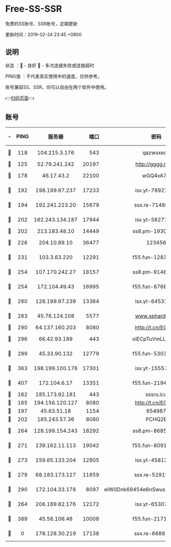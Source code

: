 # Free-SS-SSR

免费的SS账号、SSR账号，定期更新

更新时间：2019-02-24 23:45 +0800

## 说明

状态     ：🙂 - 良好 🙁 - 多次连接失败或连接超时

PING值   ：不代表真实使用中的速度，仅供参考。

账号兼容SS、SSR，你可以自由在两个软件中使用。

👉[扫码页面](https://liesauer.github.io/free-ss-ssr.github.io/)👈

## 账号

|-|PING|服务器|端口|密码|加密方式|区域|
|:----:|:----:|:-----:|-----:|:----:|:----:|:----:|
|🙂|118|104.215.3.176|543|qazwsxedc|aes-256-gcm|JP|
|🙂|125|52.79.241.242|20197|http://gggg.rocks|chacha20|KR|
|🙂|178|46.17.43.2|22100|wGQ4vA7D|aes-256-gcm|RU|
|🙂|192|198.199.97.237|17233|isx.yt-78921785|aes-256-cfb|US|
|🙂|194|192.241.223.20|15679|ssx.re-71480022|aes-256-cfb|US|
|🙂|202|162.243.134.187|17944|isx.yt-58271425|aes-256-cfb|US|
|🙂|202|213.183.48.10|14449|ss8.pm-19302630|rc4-md5|RU|
|🙂|226|204.10.89.10|36477|123456|aes-256-cfb|US|
|🙂|231|103.3.63.220|12291|f55.fun-12834026|aes-256-cfb|SG|
|🙂|254|107.170.242.27|18157|ss8.pm-91485344|aes-256-cfb|US|
|🙂|254|172.104.49.43|16995|f55.fun-87684540|aes-256-cfb|SG|
|🙂|280|128.199.97.239|13364|isx.yt-64531028|aes-256-cfb|SG|
|🙂|283|45.76.124.108|5577|www.sphard.com|aes-256-cfb|AU|
|🙂|290|64.137.160.203|8080|http://t.cn/EGJIyrl|rc4-md5|CA|
|🙂|296|66.42.93.189|443|oiECpTuVmLLxk4Ts|aes-256-cfb|US|
|🙂|299|45.33.90.132|12779|f55.fun-53037025|aes-256-cfb|US|
|🙂|363|198.199.100.178|17301|isx.yt-15557891|aes-256-cfb|US|
|🙂|407|172.104.6.17|13351|f55.fun-21946143|aes-256-cfb|US|
|🙂|162|185.173.92.181|443|sssru.icu|rc4-md5|RU|
|🙂|165|194.156.120.127|8080|http://t.cn/EGJIyrl|rc4-md5|RU|
|🙂|197|45.63.51.18|1154|654987|chacha20|US|
|🙂|202|185.243.57.36|8080|PCHQ2E|rc4-md5|US|
|🙂|264|128.199.154.243|18292|ss8.pm-86852078|aes-256-cfb|SG|
|🙂|271|139.162.11.113|19042|f55.fun-80913463|aes-256-cfb|SG|
|🙂|273|159.65.133.204|12805|isx.yt-45813634|aes-256-cfb|SG|
|🙂|279|68.183.173.127|11659|ssx.re-52919740|aes-256-cfb|US|
|🙂|290|172.104.33.178|8097|eIW0Dnk69454e6nSwuspv9DmS201tQ0D|aes-256-cfb|SG|
|🙁|264|206.189.82.176|12172|isx.yt-65307149|aes-256-cfb|SG|
|🙁|389|45.56.106.48|10008|f55.fun-21710471|aes-256-cfb|US|
|🙁|0|178.128.30.219|17138|ssx.re-66881258|aes-256-cfb|SG|
